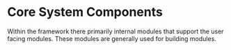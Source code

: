 # Core System Components

Within the framework there primarily internal modules that support the user facing modules.  These modules are generally used for building modules.